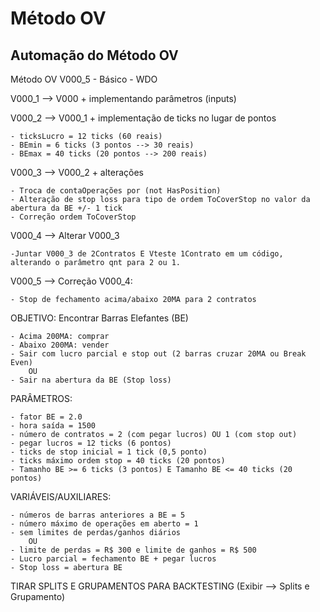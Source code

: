 # Método OV
## Automação do Método OV

Método OV V000_5 - Básico - WDO

V000_1 --> V000 + implementando parâmetros (inputs)

V000_2 --> V000_1 + implementação de ticks no lugar de pontos

	- ticksLucro = 12 ticks (60 reais)
	- BEmin = 6 ticks (3 pontos --> 30 reais)
	- BEmax = 40 ticks (20 pontos --> 200 reais)

 V000_3 --> V000_2 + alterações 
 
 	- Troca de contaOperações por (not HasPosition)
	- Alteração de stop loss para tipo de ordem ToCoverStop no valor da abertura da BE +/- 1 tick
	- Correção ordem ToCoverStop

 V000_4 --> Alterar V000_3 
 
 	-Juntar V000_3 de 2Contratos E Vteste 1Contrato em um código, alterando o parâmetro qnt para 2 ou 1.

 V000_5 --> Correção V000_4:

  	- Stop de fechamento acima/abaixo 20MA para 2 contratos 


OBJETIVO: Encontrar Barras Elefantes (BE)

	- Acima 200MA: comprar
	- Abaixo 200MA: vender
	- Sair com lucro parcial e stop out (2 barras cruzar 20MA ou Break Even)
		OU
	- Sair na abertura da BE (Stop loss)

PARÂMETROS:

	- fator BE = 2.0
	- hora saída = 1500
	- número de contratos = 2 (com pegar lucros) OU 1 (com stop out)
 	- pegar lucros = 12 ticks (6 pontos)
  	- ticks de stop inicial = 1 tick (0,5 ponto)
   	- ticks máximo ordem stop = 40 ticks (20 pontos)
  	- Tamanho BE >= 6 ticks (3 pontos) E Tamanho BE <= 40 ticks (20 pontos)

 VARIÁVEIS/AUXILIARES:

 	- números de barras anteriores a BE = 5
  	- número máximo de operações em aberto = 1
	- sem limites de perdas/ganhos diários
		OU
	- limite de perdas = R$ 300 e limite de ganhos = R$ 500
	- Lucro parcial = fechamento BE + pegar lucros
	- Stop loss = abertura BE

TIRAR SPLITS E GRUPAMENTOS PARA BACKTESTING (Exibir --> Splits e Grupamento)

